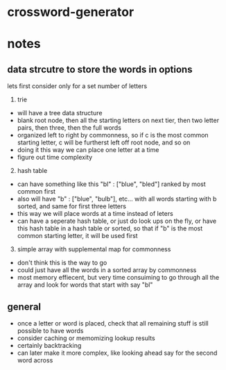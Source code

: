 # crossword-generator

# notes

## data strcutre to store the words in options

lets first consider only for a set number of letters

1. trie

- will have a tree data structure
- blank root node, then all the starting letters on next tier, then two letter pairs, then three, then the full words
- organized left to right by commonness, so if c is the most common starting letter, c will be furtherst left off root node, and so on
- doing it this way we can place one letter at a time
- figure out time complexity

2. hash table

- can have something like this "bl" : ["blue", "bled"] ranked by most common first
- also will have "b" : ["blue", "bulb"], etc... with all words starting with b sorted, and same for first three letters
- this way we will place words at a time instead of leters
- can have a seperate hash table, or just do look ups on the fly, or have this hash table in a hash table or sorted, so that if "b" is the most common starting letter, it will be used first

3. simple array with supplemental map for commonness

- don't think this is the way to go
- could just have all the words in a sorted array by commonness
- most memory effiecent, but very time consuiming to go through all the array and look for words that start with say "bl"

## general

- once a letter or word is placed, check that all remaining stuff is still possible to have words
- consider caching or memomizing lookup results
- certainly backtracking
- can later make it more complex, like looking ahead say for the second word across
